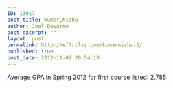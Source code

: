 ```yaml
---
ID: 13017
post_title: Kumar,Nisha
author: Joel DesArmo
post_excerpt: ""
layout: post
permalink: http://effrtlss.com/kumarnisha-3/
published: true
post_date: 2012-11-02 20:54:10
---
```

<p>Average GPA in Spring 2012 for first course listed: 2.785</p>